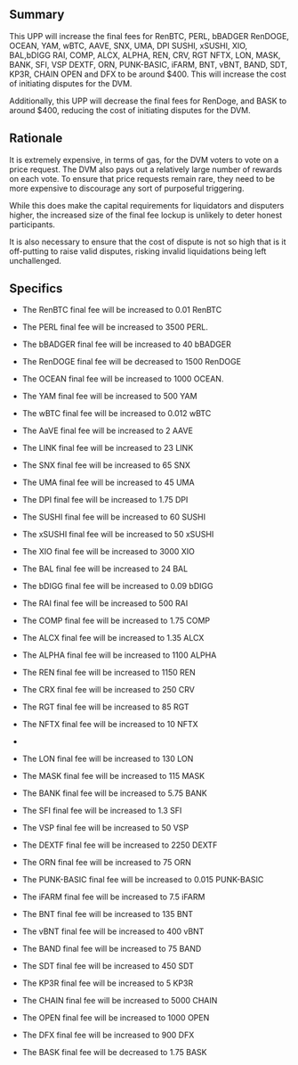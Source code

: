 ## Summary

This UPP will increase the final fees for RenBTC, PERL, bBADGER RenDOGE, OCEAN, YAM, wBTC, AAVE, SNX, UMA, DPI SUSHI, xSUSHI, XIO, BAL,bDIGG RAI, COMP, ALCX, ALPHA, REN, CRV, RGT NFTX, LON, MASK, BANK, SFI, VSP DEXTF, ORN, PUNK-BASIC, iFARM, BNT, vBNT, BAND, SDT, KP3R, CHAIN OPEN and DFX  to be around $400. This will increase the cost of initiating disputes for the DVM.

Additionally, this UPP will decrease the final fees for RenDoge, and BASK to around $400, reducing the cost of initiating disputes for the DVM.

## Rationale

It is extremely expensive, in terms of gas, for the DVM voters to vote on a price request. The DVM also pays out a relatively large number of rewards on each vote. To ensure that price requests remain rare, they need to be more expensive to discourage any sort of purposeful triggering.

While this does make the capital requirements for liquidators and disputers higher, the increased size of the final fee lockup is unlikely to deter honest participants.

It is also necessary to ensure that the cost of dispute is not so high that is it off-putting to raise valid disputes, risking invalid liquidations being left unchallenged.

## Specifics

  - The RenBTC final fee will be increased to 0.01 RenBTC
  - The PERL final fee will be increased to 3500 PERL. 
  - The bBADGER final fee will be increased to 40 bBADGER
   
  - The RenDOGE final fee will be decreased to 1500 RenDOGE
  - The OCEAN final fee will be increased to 1000 OCEAN.
  - The YAM final fee will be increased to 500 YAM
  - The wBTC final fee will be increased to 0.012 wBTC
  - The AaVE final fee will be increased to 2 AAVE
  - The LINK final fee will be increased to 23 LINK
  - The SNX final fee will be increased to 65 SNX
  - The UMA final fee will be increased to 45 UMA
  - The DPI final fee will be increased to 1.75 DPI
  - The SUSHI final fee will be increased to 60 SUSHI
  - The xSUSHI final fee will be increased to 50 xSUSHI
  - The XIO final fee will be increased to 3000 XIO
  - The BAL final fee will be increased to 24 BAL
  - The bDIGG final fee will be increased to 0.09 bDIGG
  - The RAI final fee will be increased to 500 RAI
  - The COMP final fee will be increased to 1.75 COMP
  - The ALCX final fee will be increased to 1.35 ALCX
  - The ALPHA final fee will be increased to 1100 ALPHA
  - The REN final fee will be increased to 1150 REN
  - The CRX final fee will be increased to 250 CRV
  - The RGT final fee will be increased to 85 RGT
  - The NFTX final fee will be increased to 10 NFTX
  - 
  - The LON final fee will be increased to 130 LON
  - The MASK final fee will be increased to 115 MASK
  - The BANK final fee will be increased to 5.75 BANK
  - The SFI final fee will be increased to 1.3 SFI
  - The VSP final fee will be increased to 50 VSP
  - The DEXTF final fee will be increased to 2250 DEXTF
  - The ORN final fee will be increased to 75 ORN
  - The PUNK-BASIC final fee will be increased to 0.015 PUNK-BASIC
  - The iFARM final fee will be increased to 7.5 iFARM
  - The BNT final fee will be increased to 135 BNT
  - The vBNT final fee will be increased to 400 vBNT
  - The BAND final fee will be increased to 75 BAND
  - The SDT final fee will be increased to 450 SDT
  - The KP3R final fee will be increased to 5 KP3R
  - The CHAIN final fee will be increased to 5000 CHAIN

  - The OPEN final fee will be increased to 1000 OPEN
  - The DFX final fee will be increased to 900 DFX
  - The BASK final fee will be decreased to 1.75 BASK

